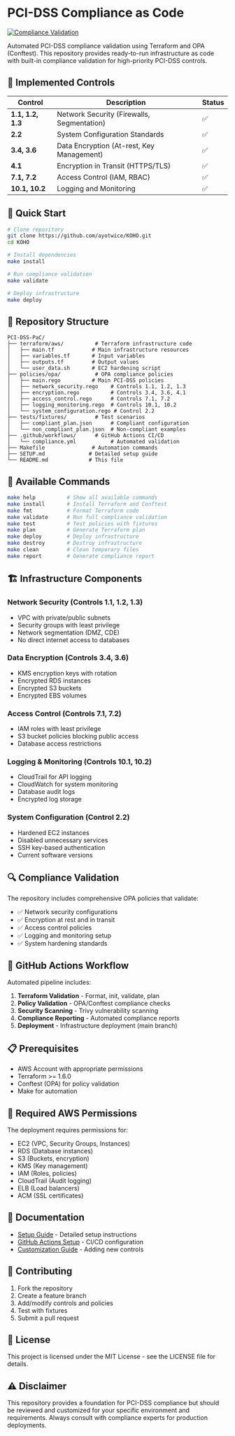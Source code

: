 # PCI-DSS Compliance as Code

[![Compliance Validation](https://github.com/ayotwice/KOHO/actions/workflows/compliance.yml/badge.svg)](https://github.com/ayotwice/KOHO/actions/workflows/compliance.yml)

Automated PCI-DSS compliance validation using Terraform and OPA (Conftest). This repository provides ready-to-run infrastructure as code with built-in compliance validation for high-priority PCI-DSS controls.

## 🎯 Implemented Controls

| Control | Description | Status |
|---------|-------------|--------|
| **1.1, 1.2, 1.3** | Network Security (Firewalls, Segmentation) | ✅ |
| **2.2** | System Configuration Standards | ✅ |
| **3.4, 3.6** | Data Encryption (At-rest, Key Management) | ✅ |
| **4.1** | Encryption in Transit (HTTPS/TLS) | ✅ |
| **7.1, 7.2** | Access Control (IAM, RBAC) | ✅ |
| **10.1, 10.2** | Logging and Monitoring | ✅ |

## 🚀 Quick Start

```bash
# Clone repository
git clone https://github.com/ayotwice/KOHO.git
cd KOHO

# Install dependencies
make install

# Run compliance validation
make validate

# Deploy infrastructure
make deploy
```

## 📁 Repository Structure

```
PCI-DSS-PaC/
├── terraform/aws/          # Terraform infrastructure code
│   ├── main.tf            # Main infrastructure resources
│   ├── variables.tf       # Input variables
│   ├── outputs.tf         # Output values
│   └── user_data.sh       # EC2 hardening script
├── policies/opa/           # OPA compliance policies
│   ├── main.rego          # Main PCI-DSS policies
│   ├── network_security.rego    # Controls 1.1, 1.2, 1.3
│   ├── encryption.rego          # Controls 3.4, 3.6, 4.1
│   ├── access_control.rego      # Controls 7.1, 7.2
│   ├── logging_monitoring.rego  # Controls 10.1, 10.2
│   └── system_configuration.rego # Control 2.2
├── tests/fixtures/         # Test scenarios
│   ├── compliant_plan.json      # Compliant configuration
│   └── non_compliant_plan.json  # Non-compliant examples
├── .github/workflows/      # GitHub Actions CI/CD
│   └── compliance.yml           # Automated validation
├── Makefile               # Automation commands
├── SETUP.md              # Detailed setup guide
└── README.md             # This file
```

## 🔧 Available Commands

```bash
make help          # Show all available commands
make install       # Install Terraform and Conftest
make fmt           # Format Terraform code
make validate      # Run full compliance validation
make test          # Test policies with fixtures
make plan          # Generate Terraform plan
make deploy        # Deploy infrastructure
make destroy       # Destroy infrastructure
make clean         # Clean temporary files
make report        # Generate compliance report
```

## 🏗️ Infrastructure Components

### Network Security (Controls 1.1, 1.2, 1.3)
- VPC with private/public subnets
- Security groups with least privilege
- Network segmentation (DMZ, CDE)
- No direct internet access to databases

### Data Encryption (Controls 3.4, 3.6)
- KMS encryption keys with rotation
- Encrypted RDS instances
- Encrypted S3 buckets
- Encrypted EBS volumes

### Access Control (Controls 7.1, 7.2)
- IAM roles with least privilege
- S3 bucket policies blocking public access
- Database access restrictions

### Logging & Monitoring (Controls 10.1, 10.2)
- CloudTrail for API logging
- CloudWatch for system monitoring
- Database audit logs
- Encrypted log storage

### System Configuration (Control 2.2)
- Hardened EC2 instances
- Disabled unnecessary services
- SSH key-based authentication
- Current software versions

## 🔍 Compliance Validation

The repository includes comprehensive OPA policies that validate:

- ✅ Network security configurations
- ✅ Encryption at rest and in transit
- ✅ Access control policies
- ✅ Logging and monitoring setup
- ✅ System hardening standards

## 🚦 GitHub Actions Workflow

Automated pipeline includes:

1. **Terraform Validation** - Format, init, validate, plan
2. **Policy Validation** - OPA/Conftest compliance checks
3. **Security Scanning** - Trivy vulnerability scanning
4. **Compliance Reporting** - Automated compliance reports
5. **Deployment** - Infrastructure deployment (main branch)

## 📋 Prerequisites

- AWS Account with appropriate permissions
- Terraform >= 1.6.0
- Conftest (OPA) for policy validation
- Make for automation

## 🔐 Required AWS Permissions

The deployment requires permissions for:
- EC2 (VPC, Security Groups, Instances)
- RDS (Database instances)
- S3 (Buckets, encryption)
- KMS (Key management)
- IAM (Roles, policies)
- CloudTrail (Audit logging)
- ELB (Load balancers)
- ACM (SSL certificates)

## 📖 Documentation

- [Setup Guide](SETUP.md) - Detailed setup instructions
- [GitHub Actions Setup](SETUP.md#github-actions-setup) - CI/CD configuration
- [Customization Guide](SETUP.md#customization) - Adding new controls

## 🤝 Contributing

1. Fork the repository
2. Create a feature branch
3. Add/modify controls and policies
4. Test with fixtures
5. Submit a pull request

## 📄 License

This project is licensed under the MIT License - see the LICENSE file for details.

## ⚠️ Disclaimer

This repository provides a foundation for PCI-DSS compliance but should be reviewed and customized for your specific environment and requirements. Always consult with compliance experts for production deployments.